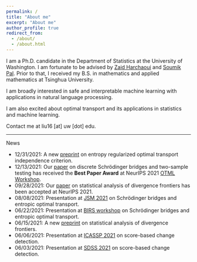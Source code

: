 ```yaml
---
permalink: /
title: "About me"
excerpt: "About me"
author_profile: true
redirect_from:
  - /about/
  - /about.html
---
```


I am a Ph.D. candidate in the Department of Statistics at the University of Washington.
I am fortunate to be advised by [Zaid Harchaoui](http://faculty.washington.edu/zaid/) and [Soumik Pal](https://sites.math.washington.edu/~soumik/).
Prior to that, I received my B.S. in mathematics and applied mathematics at Tsinghua University.  

I am broadly interested in safe and interpretable machine learning with applications in natural language processing.
<!-- In particular, I have been working on developing automatic change detection algorithms to monitor learning machines. -->
I am also excited about optimal transport and its applications in statistics and machine learning.  
<!-- I have been working on safe statistical machine learning by developing automatic change detection method for machine learning algorithms to monitor their behavior. -->

Contact me at liu16 [at] uw [dot] edu.  

---  
News
* 12/31/2021: A new [preprint](http://arxiv.org/abs/2112.15265) on entropy regularized optimal transport independence criterion.
* 12/13/2021: Our [paper](/files/OTML2021-eot.pdf) on discrete Schrödinger bridges and two-sample testing has received the **Best Paper Award** at NeurIPS 2021 [OTML Workshop](https://otml2021.github.io/).
* 09/28/2021: Our [paper](https://arxiv.org/abs/2106.07898) on statistical analysis of divergence frontiers has been accepted at NeurIPS 2021.
* 08/08/2021: Presentation at [JSM 2021](https://ww2.amstat.org/meetings/jsm/2021/) on Schrödinger bridges and entropic optimal transport.
* 06/22/2021: Presentation at [BIRS workshop](https://workshops.birs.ca/events/21w5120/schedule) on Schrödinger bridges and entropic optimal transport.
* 06/15/2021: A new [preprint](https://arxiv.org/abs/2106.07898) on statistical analysis of divergence frontiers.
* 06/06/2021: Presentation at [ICASSP 2021](https://l.feathr.co/ICASSP/Lang-Liu) on score-based change detection.
* 06/03/2021: Presentation at [SDSS 2021](https://ww2.amstat.org/meetings/sdss/2021/) on score-based change detection.
